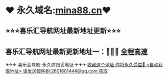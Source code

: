 #            ❤ 永久域名:<a href="https://mina88.cn">mina88.cn</a>❤
  <h2>⭐⭐⭐喜乐汇导航网址最新地址更新⭐⭐⭐</h2>
  	</div>
  <h2>喜乐汇导航网址最新更新地址一：🚗🚗🚗 <a href="https://mina88.cn">全程高速</a> </h2>
  </div>
  </div>
  </div>
  ✈✈✈   喜乐会导航-永久防跟丢地址:✈✈✈  <a href="https://github.com/lEEw9/17xrkcn">收藏这个地址.你将永久受益👙
	</div>
	</div>
  <自动获取地址> 请发送邮件到:2601601444@qq.com 获取
	</div>
  	</div>
    	</div>
      	</div>

